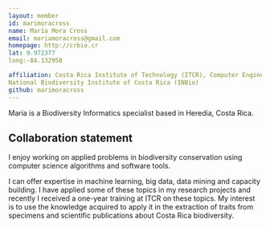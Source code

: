 ```yaml
---
layout: member
id: marimoracross
name: María Mora Cross
email: mariamoracross@gmail.com
homepage: http://crbio.cr
lat: 9.972377 
long:-84.132958

affiliation: Costa Rica Institute of Technology (ITCR), Computer Engineering School 
National Biodiversity Institute of Costa Rica (INBio)
github: marimoracross
---
```


Maria is a Biodiversity Informatics specialist based in Heredia, Costa Rica. 

## Collaboration statement
I enjoy working on applied problems in biodiversity conservation using computer science algorithms and software tools. 

I can offer expertise in machine learning, big data, data mining and capacity building. I have applied some of these topics in my research projects and recently I received a one-year training at ITCR on these topics. My interest is to use the knowledge acquired to apply it in the extraction of traits from specimens and scientific publications about Costa Rica biodiversity.
